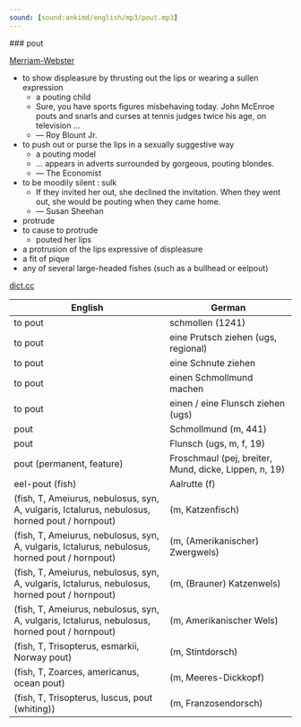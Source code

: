 ```yaml
---
sound: [sound:ankimd/english/mp3/pout.mp3]
---
```


\### pout

[Merriam-Webster](https://www.merriam-webster.com/dictionary/pout)

- to show displeasure by thrusting out the lips or wearing a sullen expression
    - a pouting child
    - Sure, you have sports figures misbehaving today. John McEnroe pouts and snarls and curses at tennis judges twice his age, on television …
    - — Roy Blount Jr.
- to push out or purse the lips in a sexually suggestive way
    - a pouting model
    - … appears in adverts surrounded by gorgeous, pouting blondes.
    - — The Economist
- to be moodily silent : sulk
    - If they invited her out, she declined the invitation. When they went out, she would be pouting when they came home.
    - — Susan Sheehan
- protrude
- to cause to protrude
    - pouted her lips
- a protrusion of the lips expressive of displeasure
- a fit of pique
- any of several large-headed fishes (such as a bullhead or eelpout)

[dict.cc](https://www.dict.cc/pout)

| English        | German       |
| -------------- | ------------ |
| to pout | schmollen (1241) |
| to pout | eine Prutsch ziehen (ugs, regional) |
| to pout | eine Schnute ziehen |
| to pout | einen Schmollmund machen |
| to pout | einen / eine Flunsch ziehen (ugs) |
| pout | Schmollmund (m, 441) |
| pout | Flunsch (ugs, m, f, 19) |
| pout (permanent, feature) | Froschmaul (pej, breiter, Mund, dicke, Lippen, n, 19) |
| eel-pout (fish) | Aalrutte (f) |
|  (fish, T, Ameiurus, nebulosus, syn, A, vulgaris, Ictalurus, nebulosus, horned pout / hornpout) |  (m, Katzenfisch) |
|  (fish, T, Ameiurus, nebulosus, syn, A, vulgaris, Ictalurus, nebulosus, horned pout / hornpout) |  (m, (Amerikanischer) Zwergwels) |
|  (fish, T, Ameiurus, nebulosus, syn, A, vulgaris, Ictalurus, nebulosus, horned pout / hornpout) |  (m, (Brauner) Katzenwels) |
|  (fish, T, Ameiurus, nebulosus, syn, A, vulgaris, Ictalurus, nebulosus, horned pout / hornpout) |  (m, Amerikanischer Wels) |
|  (fish, T, Trisopterus, esmarkii, Norway pout) |  (m, Stintdorsch) |
|  (fish, T, Zoarces, americanus, ocean pout) |  (m, Meeres-Dickkopf) |
|  (fish, T, Trisopterus, luscus, pout (whiting)) |  (m, Franzosendorsch) |
